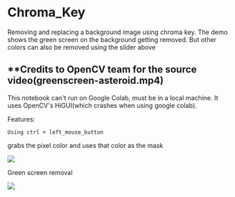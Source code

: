 # Chroma_Key
Removing and replacing a background image using chroma key. The demo shows the green screen on the background getting removed. But other colors can also be removed using the slider above

## **Credits to OpenCV team for the source video(greenscreen-asteroid.mp4)

This notebook can't run on Google Colab, must be in a local machine. It uses OpenCV's HiGUI(which crashes when using google colab).

Features:
```
Using ctrl + left_mouse_button
```
grabs the pixel color and uses that color as the mask

![](images/Demo.png)

Green screen removal

![](images/BG_change.png)
